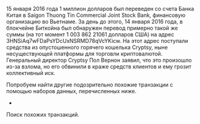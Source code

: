 15 января 2016 года 1 миллион долларов был переведен со счета Банка Китая в Saigon Thuong Tin Commercial Joint Stock Bank, финансовую организацию во Вьетнаме. За день до этого, 14 января 2016 года, в блокчейне Биткойна был обнаружен перевод примерно такой же суммы (на тот момент 1 003 862 21061 долларов США) на адрес 3HNSiAq7wFDaPsYDcUxNSRMD78qVcYKicw. На этот адрес поступали средства из опустошенного горячего кошелька Cryptsy, ныне несуществующей платформы для торговли криптовалютой. Генеральный директор Cryptsy Пол Вернон заявил, что это произошло из-за взлома, но его обвинили в краже средств клиентов и ему грозит коллективный иск.

Попробуем найти другие подозрительно похожие транзакции с помощью наборов данных, перечисленных ниже.

 -
Поиск похожих транзакций.
